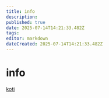 ```yaml
---
title: info
description: 
published: true
date: 2025-07-14T14:21:33.482Z
tags: 
editor: markdown
dateCreated: 2025-07-14T14:21:33.482Z
---
```


# info
[koti](/fi/koti)